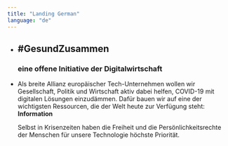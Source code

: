 ```yaml
---
title: "Landing German"
language: "de"
---
```


- ## #GesundZusammen

  ### eine offene Initiative der Digitalwirtschaft

- Als breite Allianz europäischer Tech-Unternehmen wollen wir Gesellschaft, Politik und Wirtschaft aktiv dabei helfen, COVID-19 mit digitalen Lösungen einzudämmen. Dafür bauen wir auf eine der wichtigsten Ressourcen, die der Welt heute zur Verfügung steht: **Information**

  Selbst in Krisenzeiten haben die Freiheit und die Persönlichkeitsrechte der Menschen für unsere Technologie höchste Priorität.
